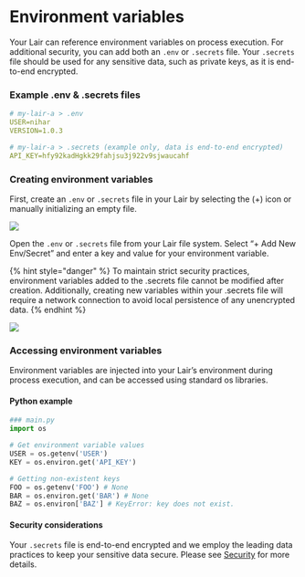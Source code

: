 # Environment variables

Your Lair can reference environment variables on process execution. For additional security, you can add both an `.env` or `.secrets` file. Your `.secrets` file should be used for any sensitive data, such as private keys, as it is end-to-end encrypted.

### Example .env & .secrets files

```yaml
# my-lair-a > .env
USER=nihar
VERSION=1.0.3

# my-lair-a > .secrets (example only, data is end-to-end encrypted)
API_KEY=hfy92kadHgkk29fahjsu3j922v9sjwaucahf
```

### Creating environment variables

First, create an `.env` or `.secrets` file in your Lair by selecting the \(+\) icon or manually initializing an empty file.

![](https://codahosted.io/docs/2kDMDaZ6QP/blobs/bl-Iqkx-tphjD/3d584a55f32dbc8c4e8cf462e3eb9867bbcaf47440586f29d25f94abb1d90be28f4433566d59fc5bfeef80fb761d4e93785f99ec6a64bd561d70e8c2785ae52f342dcf4729de3a496500f8f7ee8d21e20f6ee3321ca9844abc41275391641b8d1fff3ebe)

Open the `.env` or `.secrets` file from your Lair file system. Select “+ Add New Env/Secret” and enter a key and value for your environment variable.

{% hint style="danger" %}
To maintain strict security practices, environment variables added to the .secrets file cannot be modified after creation. Additionally, creating new variables within your .secrets file will require a network connection to avoid local persistence of any unencrypted data.
{% endhint %}

![](https://codahosted.io/docs/2kDMDaZ6QP/blobs/bl-y6VBct0x43/8df62ca809cc4d4d26a8a856c73b01cd85ea91a043dc7ac093aa6a8ba6e44ff43383a44b2f93ee58a6f0044e34a2bd5453accaa946ddacf696adfc35fb7a828f2201f863a71b42fd5d87f6701749822cdd4b30c762c01f7cab5686667c4e61356263d8fa)

### Accessing environment variables

Environment variables are injected into your Lair’s environment during process execution, and can be accessed using standard os libraries.

#### **Python example**

```python
### main.py
import os

# Get environment variable values
USER = os.getenv('USER')
KEY = os.environ.get('API_KEY')

# Getting non-existent keys
FOO = os.getenv('FOO') # None
BAR = os.environ.get('BAR') # None
BAZ = os.environ['BAZ'] # KeyError: key does not exist.
```

#### Security considerations

Your `.secrets` file is end-to-end encrypted and we employ the leading data practices to keep your sensitive data secure. Please see [Security](../managing-tools/security.md) for more details.

